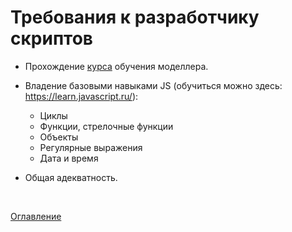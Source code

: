 # Требования к разработчику скриптов

* Прохождение [курса](https://www.youtube.com/playlist?list=PLAQWOaLtueJdBc8TU7AKfYV2U_ML8igII) обучения моделлера.

* Владение базовыми навыками JS (обучиться можно здесь: https://learn.javascript.ru/): 
  * Циклы
  * Функции, стрелочные функции
  * Объекты
  * Регулярные выражения
  * Дата и время

* Общая адекватность.

&nbsp;

[Оглавление](README.md)